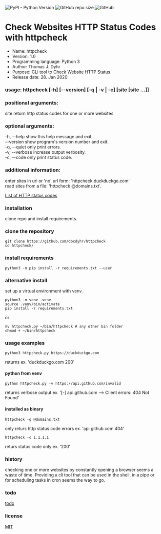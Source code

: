 ![PyPI - Python Version](https://img.shields.io/pypi/pyversions/requests) ![GitHub repo size](https://img.shields.io/github/repo-size/docdyhr/httpcheck) ![GitHub](https://img.shields.io/github/license/docdyhr/httpcheck)

# Check Websites HTTP Status Codes with httpcheck
* Name: httpcheck
* Version: 1.0
* Programming language: Python 3
* Author: Thomas J. Dyhr
* Purpose: CLI tool to Check Website HTTP Status
* Release date: 28. Jan 2020
### usage: httpcheck [-h] [--version] [-q | -v | -c] [site [site ...]]
### positional arguments:
  site           return http status codes for one or more websites
### optional arguments:
  -h, --help     show this help message and exit.  
  --version      show program's version number and exit.  
  -q, --quiet    only print errors.   
  -v, --verbose  increase output verbosity.  
  -c, --code     only print status code.  
### additional information:
  enter sites in url or 'no' url form: 'httpcheck duckduckgo.com'  
  read sites from a file: 'httpcheck @domains.txt'. 

  [List of HTTP status codes](https://en.wikipedia.org/wiki/List_of_HTTP_status_codes)

### installation
clone repo and install requirements.
### clone the repository
```shell
git clone https://github.com/docdyhr/httpcheck
cd httpcheck/
```
### install requirements
```shell
python3 -m pip install -r requirements.txt --user
```

### alternative install
set up a virtual environment with venv.
```shell
python3 -m venv .venv
source .venv/bin/activate
pip install -r requirements.txt
```
or 

```shell
mv httpcheck.py ~/bin/httpcheck # any other bin folder
chmod + ~/bin/httpcheck
```

### usage examples
```shell
python3 httpcheck.py https://duckduckgo.com
```
returns ex. 'duckduckgo.com 200'

#### python from venv
```shell
python httpcheck.py -v https://api.github.com/invalid
```
returns verbose output ex. '[-] api.github.com --> Client errors: 404 Not Found'

#### installed as binary 
```shell
httpcheck -q @domains.txt
```
only returs http status code errors ex. 'api.github.com 404'

```shell
httpcheck -c 1.1.1.1
```
returs status code only ex. '200'

### history
checking one or more websites by constantly opening a browser seems a waste of time. Providing a cli tool that can be used in the shell, in a pipe or for scheduling tasks in cron seems the way to go.

### todo
[todo](https://github.com/docdyhr/httpcheck/blob/master/TODO.md)
### license
[MIT](https://github.com/docdyhr/httpcheck/blob/master/LICENSE)
